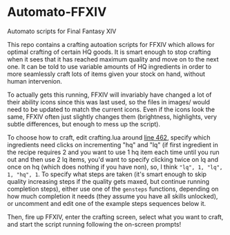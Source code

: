 # Automato-FFXIV
Automato scripts for Final Fantasy XIV

This repo contains a crafting autoation scripts for FFXIV which allows for optimal crafting of certain HQ goods.  It is smart enough to stop crafting when it sees that it has reached maximum quality and move on to the next one.  It can be told to use variable amounts of HQ ingredients in order to more seamlessly craft lots of items given your stock on hand, without human intervenion.

To actually gets this running, FFXIV will invariably have changed a lot of their ability icons since this was last used, so the files in images/ would need to be updated to match the current icons.  Even if the icons look the same, FFXIV often just slightly changes them (brightness, highlights, very subtle differences, but enough to mess up the script).

To choose how to craft, edit crafting.lua around [line 462](https://github.com/DashingStrike/Automato-FFXIV/blob/master/scripts/crafting.lua#L462-L506), specify which ingredients need clicks on incrementing "hq" and "lq" (if first ingredient in the recipe requires 2 and you want to use 1 hq item each time until you run out and then use 2 lq items, you'd want to specify clicking twice on lq and once on hq (which does nothing if you have non), so, I think `"lq", 1, "lq", 1, "hq", 1`.  To specify what steps are taken (it's smart enough to skip quality increasing steps if the quality gets maxed, but continue running completion steps), either use one of the `gensteps` functions, depending on how much completion it needs (they assume you have all skills unlocked), or uncomment and edit one of the example steps sequences below it.

Then, fire up FFXIV, enter the crafting screen, select what you want to craft, and start the script running following the on-screen prompts!

